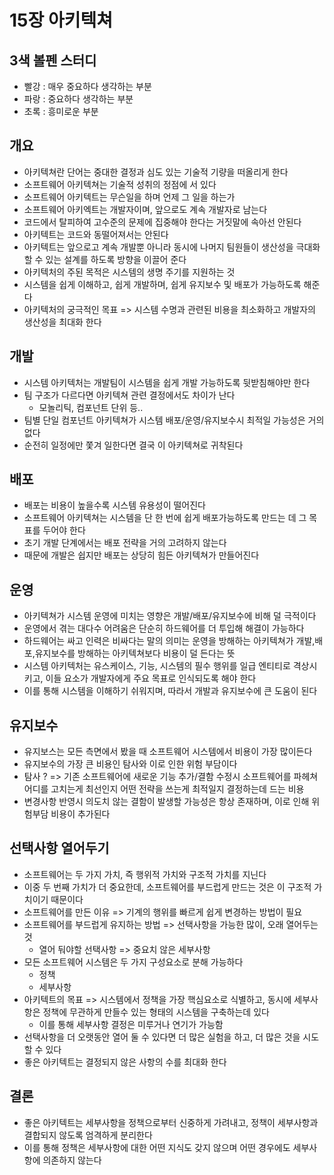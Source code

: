 # 15장 아키텍쳐

## 3색 볼펜 스터디
- 빨강 : 매우 중요하다 생각하는 부분
- 파랑 : 중요하다 생각하는 부분
- 초록 : 흥미로운 부분

## 개요
- 아키텍쳐란 단어는 중대한 결정과 심도 있는 기술적 기량을 떠올리게 한다
- 소프트웨어 아키텍쳐는 기술적 성취의 정점에 서 있다
- 소프트웨어 아키텍트는 무슨일을 하며 언제 그 일을 하는가
- 소프트웨어 아키엑트는 개발자이며, 앞으로도 계속 개발자로 남는다
- 코드에서 탈피하여 고수준의 문제에 집중해야 한다는 거짓말에 속아선 안된다
- 아키텍트는 코드와 동떨어져서는 안된다
- 아키텍트는 앞으로고 계속 개발뿐 아니라 동시에 나머지 팀원들이 생산성을 극대화할 수 있는 설계를 하도록 방향을 이끌어 준다
- 아키텍처의 주된 목적은 시스템의 생명 주기를 지원하는 것
- 시스템을 쉽게 이해하고, 쉽게 개발하며, 쉽게 유지보수 및 배포가 가능하도록 해준다
- 아키텍처의 궁극적인 목표 => 시스템 수명과 관련된 비용을 최소화하고 개발자의 생산성을 최대화 한다

## 개발
- 시스템 아키텍처는 개발팀이 시스템을 쉽게 개발 가능하도록 뒷받침해야만 한다
- 팀 구조가 다르다면 아키텍쳐 관련 결정에서도 차이가 난다
  - 모놀리틱, 컴포넌트 단위 등..
- 팀별 단일 컴포넌트 아키텍쳐가 시스템 배포/운영/유지보수시 최적일 가능성은 거의 없다
- 순전히 일정에만 쫓겨 일한다면 결국 이 아키텍쳐로 귀착된다

## 배포
- 배포는 비용이 높을수록 시스템 유용성이 떨어진다
- 소프트웨어 아키텍쳐는 시스템을 단 한 번에 쉽게 배포가능하도록 만드는 데 그 목표를 두어야 한다
- 초기 개발 단계에서는 배포 전략을 거의 고려하지 않는다
- 때문에 개발은 쉽지만 배포는 상당히 힘든 아키텍쳐가 만들어진다

## 운영
- 아키텍쳐가 시스템 운영에 미치는 영향은 개발/배포/유지보수에 비해 덜 극적이다
- 운영에서 겪는 대다수 어려움은 단순히 하드웨어를 더 투입해 해결이 가능하다
- 하드웨어는 싸고 인력은 비싸다는 말의 의미는 운영을 방해하는 아키텍쳐가 개발,배포,유지보수를 방해하는 아키텍쳐보다 비용이 덜 든다는 뜻
- 시스템 아키텍처는 유스케이스, 기능, 시스템의 필수 행위를 일급 엔티티로 격상시키고, 이들 요소가 개발자에게 주요 목표로 인식되도록 해야 한다
- 이를 통해 시스템을 이해하기 쉬워지며, 따라서 개발과 유지보수에 큰 도움이 된다

## 유지보수
- 유지보스는 모든 측면에서 봤을 때 소프트웨어 시스템에서 비용이 가장 많이든다
- 유지보수의 가장 큰 비용인 탐사와 이로 인한 위험 부담이다
- 탐사 ? => 기존 소프트웨어에 새로운 기능 추가/결함 수정시 소프트웨어를 파헤쳐 어디를 고치는게 최선인지 어떤 전략을 쓰는게 최적일지 결정하는데 드는 비용
- 변경사항 반영시 의도치 않는 결함이 발생할 가능성은 항상 존재하며, 이로 인해 위험부담 비용이 추가된다

## 선택사항 열어두기
- 소프트웨어는 두 가지 가치, 즉 행위적 가치와 구조적 가치를 지닌다
- 이중 두 번째 가치가 더 중요한데, 소프트웨어를 부드럽게 만드는 것은 이 구조적 가치이기 때문이다
- 소프트웨어를 만든 이유 => 기계의 행위를 빠르게 쉽게 변경하는 방법이 필요 
- 소프트웨어를 부드럽게 유지하는 방법 => 선택사항을 가능한 많이, 오래 열어두는 것
  - 열어 둬야할 선택사항 => 중요치 않은 세부사항
- 모든 소프트웨어 시스템은 두 가지 구성요소로 분해 가능하다
  - 정책
  - 세부사항
- 아키텍트의 목표 => 시스템에서 정책을 가장 핵심요소로 식별하고, 동시에 세부사항은 정책에 무관하게 만들수 있는 형태의 시스템을 구축하는데 있다
  - 이를 통해 세부사항 결정은 미루거나 연기가 가능함
- 선택사항을 더 오랫동안 열어 둘 수 있다면 더 많은 실험을 하고, 더 많은 것을 시도할 수 있다
- 좋은 아키텍트는 결정되지 않은 사항의 수를 최대화 한다

## 결론
- 좋은 아키텍트는 세부사항을 정책으로부터 신중하게 가려내고, 정책이 세부사항과 결합되지 않도록 엄격하게 분리한다
- 이를 통해 정책은 세부사항에 대한 어떤 지식도 갖지 않으며 어떤 경우에도 세부사항에 의존하지 않는다